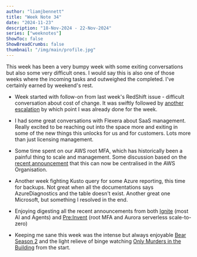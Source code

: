 ```yaml
---
author: "liamjbennett"
title: "Week Note 34"
date: "2024-11-23"
description: "18-Nov-2024 - 22-Nov-2024"
series: ["weeknotes"]
ShowToc: false
ShowBreadCrumbs: false
thumbnail: "/img/main/profile.jpg"
---
```


This week has been a very bumpy week with some exiting conversations but also some very difficult ones. I would say this is also one of those weeks where the incoming tasks and outweighed the completed. I've certainly earned by weekend's rest.


* Week started with follow-on from last week's RedShift issue - difficult conversation about cost of change. It was swiftly followed by [another escalation](https://www.linkedin.com/posts/michaelbranney_oh-polly-online-womens-fashion-clothes-activity-7264721756949504000-wKyb) by which point I was already done for the week.

* I had some great conversations with Flexera about SaaS management. Really excited to be reaching out into the space more and exiting in some of the new things this unlocks for us and for customers. Lots more than just licensing management.

* Some time spent on our AWS root MFA, which has historically been a painful thing to scale and management. Some discussion based on the [recent announcement](https://aws.amazon.com/blogs/aws/centrally-managing-root-access-for-customers-using-aws-organizations/) that this can now be centralised in the AWS Organisation. 

* Another week fighting Kusto query for some Azure reporting, this time for backups. Not great when all the documentations says AzureDiagnostics and the table doesn't exist. Another great one Microsoft, but something I resolved in the end.

* Enjoying digesting all the recent announcements from both [Ignite](https://news.microsoft.com/ignite-2024-book-of-news/) (most AI and Agents) and [Pre:Invent](https://aws-news.com/custom_feed/AdvXK) (root MFA and Aurora serverless scale-to-zero)

* Keeping me sane this week was the intense but always enjoyable [Bear Season 2](https://www.disneyplus.com/en-gb/series/the-bear/52m6nx7HoP5F) and the light relieve of binge watching [Only Murders in the Building](https://www.disneyplus.com/en-gb/series/only-murders-in-the-building/2EfP45PYWY5s) from the start.